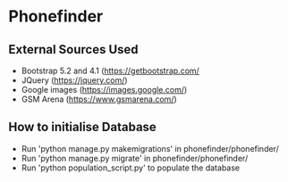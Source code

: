 # Phonefinder

## External Sources Used
* Bootstrap 5.2 and 4.1 (https://getbootstrap.com/
* JQuery (https://jquery.com/)
* Google images (https://images.google.com/)
* GSM Arena (https://www.gsmarena.com/)


## How to initialise Database
* Run 'python manage.py makemigrations' in phonefinder/phonefinder/
* Run 'python manage.py migrate' in phonefinder/phonefinder/
* Run 'python population_script.py' to populate the database


